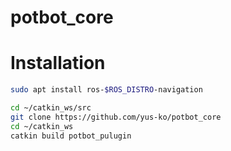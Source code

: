 # potbot_core

# Installation

```bash
sudo apt install ros-$ROS_DISTRO-navigation
```

```bash
cd ~/catkin_ws/src
git clone https://github.com/yus-ko/potbot_core
cd ~/catkin_ws
catkin build potbot_pulugin
```
